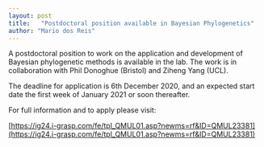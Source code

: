 ```yaml
---
layout: post
title:   "Postdoctoral position available in Bayesian Phylogenetics"
author: "Mario dos Reis"
---
```


A postdoctoral position to work on the application and development of Bayesian
phylogenetic methods is available in the lab. The work is in collaboration with
Phil Donoghue (Bristol) and Ziheng Yang (UCL).

The deadline for application is 6th December 2020, and an expected start date
the first week of January 2021 or soon thereafter.

For full information and to apply please visit:

[https://ig24.i-grasp.com/fe/tpl_QMUL01.asp?newms=rf&ID=QMUL23381](https://ig24.i-grasp.com/fe/tpl_QMUL01.asp?newms=rf&ID=QMUL23381)
